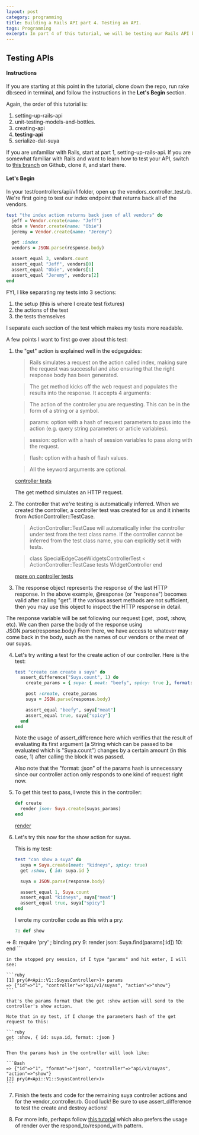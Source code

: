 ```yaml
---
layout: post
category: programming
title: Building a Rails API part 4. Testing an API.
tags: Programming
excerpt: In part 4 of this tutorial, we will be testing our Rails API by writing controller tests.
---
```


## Testing APIs

#### Instructions

If you are starting at this point in the tutorial, clone down the repo, run rake db:seed in terminal, and follow the instructions in the **Let's Begin** section.

Again, the order of this tutorial is:

1. setting-up-rails-api
2. unit-testing-models-and-bottles.
3. creating-api
4. **testing-api**
5. serialize-dat-suya

If you are unfamiliar with Rails, start at part 1, setting-up-rails-api. If you are somewhat familiar with Rails and want to learn how to test your API, switch to [this branch](https://github.com/Jwan622/rails-api-practice/edit/4-testing-api/README.md) on Github, clone it, and start there.

#### Let's Begin

In your test/controllers/api/v1 folder, open up the vendors_controller_test.rb.  
We're first going to test our index endpoint that returns back all of the vendors.

```ruby
test "the index action returns back json of all vendors" do
  jeff = Vendor.create(name: "Jeff")
  obie = Vendor.create(name: "Obie")
  jeremy = Vendor.create(name: "Jeremy")

  get :index
  vendors = JSON.parse(response.body)

  assert_equal 3, vendors.count
  assert_equal "Jeff", vendors[0]
  assert_equal "Obie", vendors[1]
  assert_equal "Jeremy", vendors[2]
end
```

FYI, I like separating my tests into 3 sections:

1. the setup (this is where I create test fixtures)
2. the actions of the test
3. the tests themselves

I separate each section of the test which makes my tests more readable.

A few points I want to first go over about this test:

1. the "get" action is explained well in the edgeguides:

    > Rails simulates a request on the action called index, making sure the request was successful and also ensuring that the right response body has been generated.

    > The get method kicks off the web request and populates the results into the response. It accepts 4 arguments:

    > The action of the controller you are requesting. This can be in the form of a string or a symbol.

    > params: option with a hash of request parameters to pass into the action (e.g. query string parameters or article variables).

    > session: option with a hash of session variables to pass along with the request.

    > flash: option with a hash of flash values.

    > All the keyword arguments are optional.

    [controller tests](http://edgeguides.rubyonrails.org/testing.html#functional-tests-for-your-controllers)  

    The get method simulates an HTTP request.


2. The controller that we're testing is automatically inferred. When we created the controller, a controller test was created   for us and it inherits from ActionController::TestCase.

    > ActionController::TestCase will automatically infer the controller under test from the test class name. If the controller cannot be inferred from the test class name, you can explicitly set it with tests.

    > class SpecialEdgeCaseWidgetsControllerTest < ActionController::TestCase
      tests WidgetController
    end

    [more on controller tests](http://api.rubyonrails.org/classes/ActionController/TestCase.html)

3. The response object represents the response of the last HTTP response. In the above example, @response (or "response") becomes valid after calling "get". If the various assert methods are not sufficient, then you may use this object to inspect the HTTP response in detail.

The response variable will be set following our request (:get, :post, :show, etc). We can then parse the body of the response using JSON.parse(response.body) From there, we have access to whatever may come back in the body, such as the names of our vendors or the meat of our suyas.

4. Let's try writing a test for the create action of our controller. Here is the test:

    ```ruby
    test "create can create a suya" do
      assert_difference("Suya.count", 1) do
        create_params = { suya: { meat: "beefy", spicy: true }, format: :json }

        post :create, create_params
        suya = JSON.parse(response.body)

        assert_equal "beefy", suya["meat"]
        assert_equal true, suya["spicy"]
      end
    end
    ```

    Note the usage of assert_difference here which verifies that the result of evaluating its first argument (a String which can be passed to be evaluated which is "Suya.count") changes by a certain amount (in this case, 1) after calling the block it was passed.

    Also note that the "format: :json" of the params hash is unnecessary since our controller action only responds to one kind of request right now.

5. To get this test to pass, I wrote this in the controller:

    ```ruby
    def create
      render json: Suya.create(suyas_params)
    end
    ```

    [render](http://apidock.com/rails/ActionController/Base/render)

6. Let's try this now for the show action for suyas.

    This is my test:

    ```ruby
    test "can show a suya" do
      suya = Suya.create(meat: "kidneys", spicy: true)
      get :show, { id: suya.id }

      suya = JSON.parse(response.body)

      assert_equal 1, Suya.count
      assert_equal "kidneys", suya["meat"]
      assert_equal true, suya["spicy"]
    end
    ```

    I wrote my controller code as this with a pry:

    ```ruby
    7: def show
 =>  8:   require 'pry' ; binding.pry
     9:   render json: Suya.find(params[:id])
    10: end
    ```

    in the stopped pry session, if I type "params" and hit enter, I will see:

    ```ruby
    [1] pry(#<Api::V1::SuyasController>)> params
    => {"id"=>"1", "controller"=>"api/v1/suyas", "action"=>"show"}
    ```

    that's the params format that the get :show action will send to the controller's show action.

    Note that in my test, if I change the parameters hash of the get request to this:

    ```ruby
    get :show, { id: suya.id, format: :json }
    ```

    Then the params hash in the controller will look like:

    ```Bash
    => {"id"=>"1", "format"=>"json", "controller"=>"api/v1/suyas", "action"=>"show"}
    [2] pry(#<Api::V1::SuyasController>)>
    ```

7. Finish the tests and code for the remaining suya controller actions and for the vendor_controller.rb. Good luck! Be sure to use assert_difference to test the create and destroy actions!

8. For more info, perhaps follow [this tutorial](http://commandercoriander.net/blog/2014/01/04/test-driving-a-json-api-in-rails/) which also prefers the usage of render over the respond\_to/respond\_with pattern.
